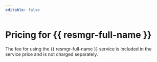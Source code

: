 ```yaml
---
editable: false
---
```

# Pricing for {{ resmgr-full-name }}

The fee for using the {{ resmgr-full-name }} service is included in the service price and is not charged separately.

